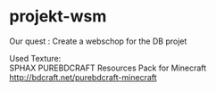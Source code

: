 # projekt-wsm
Our quest : 
Create a webschop for the DB projet

Used Texture:  
SPHAX PUREBDCRAFT Resources Pack for Minecraft  
http://bdcraft.net/purebdcraft-minecraft
